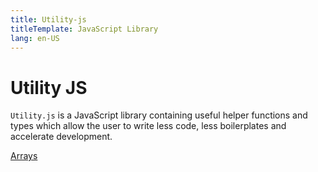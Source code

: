 ```yaml
---
title: Utility-js
titleTemplate: JavaScript Library
lang: en-US
---
```


# Utility JS

`Utility.js` is a JavaScript library containing useful helper functions and types which allow the user to write less code, less boilerplates and accelerate development.

[Arrays](./arrays.md)
